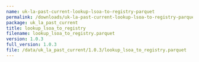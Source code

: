 ```yaml
---
name: uk-la-past-current-lookup-lsoa-to-registry-parquet
permalink: /downloads/uk-la-past-current-lookup-lsoa-to-registry-parquet/1_0_3
package: uk_la_past_current
title: lookup_lsoa_to_registry
filename: lookup_lsoa_to_registry.parquet
version: 1.0.3
full_version: 1.0.3
file: /data/uk_la_past_current/1.0.3/lookup_lsoa_to_registry.parquet
---
```

